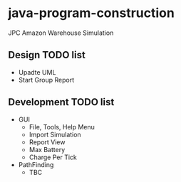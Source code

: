 # java-program-construction
JPC Amazon Warehouse Simulation

## Design TODO list

* Upadte UML
* Start Group Report

## Development TODO list

* GUI
  * File, Tools, Help Menu
  * Import Simulation
  * Report View
  * Max Battery
  * Charge Per Tick
* PathFinding
  * TBC
